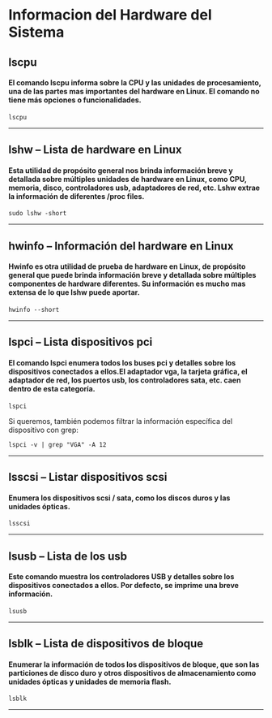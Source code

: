 # Informacion del Hardware del Sistema

## lscpu

#### El comando lscpu informa sobre la CPU y las unidades de procesamiento, una de las partes mas importantes del hardware en Linux. El comando no tiene más opciones o funcionalidades.
```
lscpu
```
--------------------------------------

## lshw – Lista de hardware en Linux

#### Esta utilidad de propósito general nos brinda información breve y detallada sobre múltiples unidades de hardware en Linux, como CPU, memoria, disco, controladores usb, adaptadores de red, etc. Lshw extrae la información de diferentes /proc files.
```
sudo lshw -short
```
--------------------------------------

## hwinfo – Información del hardware en Linux

#### Hwinfo es otra utilidad de prueba de hardware en Linux, de propósito general que puede brinda información breve y detallada sobre múltiples componentes de hardware diferentes. Su información es mucho mas extensa de lo que lshw puede aportar.
```
hwinfo --short
```
--------------------------------------

## lspci – Lista dispositivos pci

#### El comando lspci enumera todos los buses pci y detalles sobre los dispositivos conectados a ellos.El adaptador vga, la tarjeta gráfica, el adaptador de red, los puertos usb, los controladores sata, etc. caen dentro de esta categoría.
```
lspci
```

Si queremos, también podemos filtrar la información específica del dispositivo con grep:

```
lspci -v | grep "VGA" -A 12
```
--------------------------------------

## lsscsi – Listar dispositivos scsi
#### Enumera los dispositivos scsi / sata, como los discos duros y las unidades ópticas.
```
lsscsi
```
--------------------------------------

## lsusb – Lista de los usb
#### Este comando muestra los controladores USB y detalles sobre los dispositivos conectados a ellos. Por defecto, se imprime una breve información.
```
lsusb
```
--------------------------------------

## lsblk – Lista de dispositivos de bloque
#### Enumerar la información de todos los dispositivos de bloque, que son las particiones de disco duro y otros dispositivos de almacenamiento como unidades ópticas y unidades de memoria flash.
```
lsblk
```
--------------------------------------
